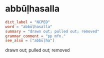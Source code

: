 # abbūḷhasalla

``` toml
dict_label = "NCPED"
word = "abbūḷhasalla"
summary = "drawn out; pulled out; removed"
grammar_comment = "pp mfn."
see_also = ["abbūḷha"]
```

drawn out; pulled out; removed


